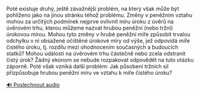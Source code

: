
Poté existuje druhý, ještě závažnější problém, na který však může být pohlíženo jako na jinou stránku téhož problému. Změny v peněžním vztahu mohou za určitých podmínek nejprve ovlivnit míru úroku z úvěrů na úvěrovém trhu, kterou můžeme nazvat hrubou peněžní (nebo tržní) úrokovou mírou. Mohou tyto změny v hrubé peněžní míře způsobit trvalou odchylku v ní obsažené očištěné úrokové míry od výše, jež odpovídá míře čistého úroku, tj. rozdílu mezi ohodnocením současných a budoucích statků? Mohou události na úvěrovém trhu částečně nebo zcela odstranit čistý úrok? Žádný ekonom se nebude rozpakovat odpovědět na tuto otázku záporně. Poté však vzniká další problém: Jak působení tržních sil přizpůsobuje hrubou peněžní míru ve vztahu k míře čistého úroku?

[🔊 Poslechnout audio](/data/7-paragraphs/audio/chapter_96/para_003-Pot-existuje-druh-jet-zvanj-problm-na.mp3)
